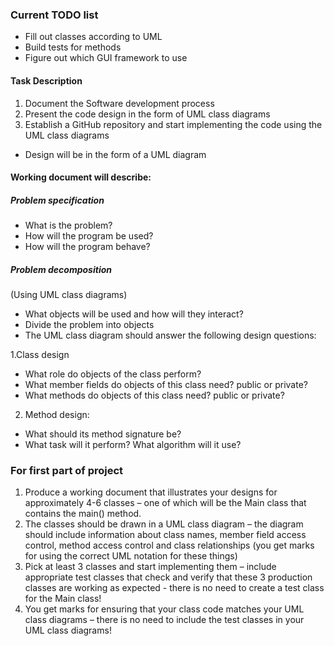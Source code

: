 ### Current TODO list
* Fill out classes according to UML
* Build tests for methods
* Figure out which GUI framework to use


#### Task Description
1. Document the Software development process
2. Present the code design in the form of UML class diagrams
3. Establish a GitHub repository and start implementing the code using the UML class diagrams

- Design will be in the form of a UML diagram

#### Working document will describe:

##### Problem specification
* What is the problem? 
* How will the program be used? 
* How will the program behave?

##### Problem decomposition 
(Using UML class diagrams)
* What objects will be used and how will they interact?
* Divide the problem into objects
* The UML class diagram should answer the following design questions:

1.Class design
* What role do objects of the class perform?
* What member fields do objects of this class need? public or private?
* What methods do objects of this class need? public or private?
2. Method design:
* What should its method signature be?
* What task will it perform? What algorithm will it use?
 
    
### For first part of project
1. Produce a working document that illustrates your designs for approximately 4-6 classes – one of which will be the Main class that contains the main() method.
2. The classes should be drawn in a UML class diagram – the diagram should include information about class names, member field access control, method access control and class relationships (you get marks for using the correct UML notation for these things)
3. Pick at least 3 classes and start implementing them – include appropriate test classes that check and verify that these 3 production classes are working as expected - there is no need to create a test class for the Main class!
4. You get marks for ensuring that your class code matches your UML class diagrams – there is no need to include the test classes in your UML class diagrams!

